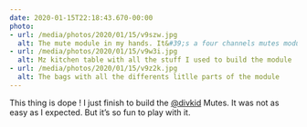 ```yaml
---
date: 2020-01-15T22:18:43.670-00:00
photo:
- url: /media/photos/2020/01/15/v9szw.jpg
  alt: The mute module in my hands. It&#39;s a four channels mutes module.
- url: /media/photos/2020/01/15/v9w3i.jpg
  alt: Mz kitchen table with all the stuff I used to build the module
- url: /media/photos/2020/01/15/v9z2k.jpg
  alt: The bags with all the differents litlle parts of the module
---
```

This thing is dope !
I just finish to build the [@divkid](https://www.twitter.com/divkid) Mutes. It was not as easy as I expected. But it’s so fun to play with it.
